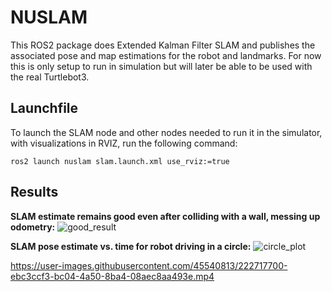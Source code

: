 # NUSLAM
This ROS2 package does Extended Kalman Filter SLAM and publishes
the associated pose and map estimations for the robot and landmarks.
For now this is only setup to run in simulation but will later be
able to be used with the real Turtlebot3.

## Launchfile
To launch the SLAM node and other nodes needed to run it in the simulator,
with visualizations in RVIZ, run the following command:

```
ros2 launch nuslam slam.launch.xml use_rviz:=true
```

## Results

**SLAM estimate remains good even after colliding with a wall, messing up odometry:**
![good_result](https://user-images.githubusercontent.com/45540813/222720971-91fd82dd-681c-4a19-a628-ef83d51bf8c0.png)

**SLAM pose estimate vs. time for robot driving in a circle:**
![circle_plot](https://user-images.githubusercontent.com/45540813/222717511-c264f501-a403-43ce-b61c-3c0515437540.png)


https://user-images.githubusercontent.com/45540813/222717700-ebc3ccf3-bc04-4a50-8ba4-08aec8aa493e.mp4

